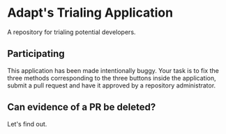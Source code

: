 # Adapt's Trialing Application
A repository for trialing potential developers.

## Participating
This application has been made intentionally buggy. Your task is to fix the three methods corresponding to the three buttons inside the application,
submit a pull request and have it approved by a repository administrator.

## Can evidence of a PR be deleted?
Let's find out.
